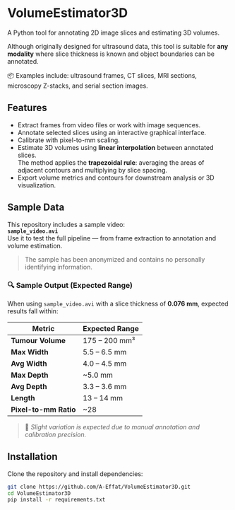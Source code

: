 # VolumeEstimator3D

A Python tool for annotating 2D image slices and estimating 3D volumes.

Although originally designed for ultrasound data, this tool is suitable for **any modality** where slice thickness is known and object boundaries can be annotated.

📦 Examples include: ultrasound frames, CT slices, MRI sections, microscopy Z-stacks, and serial section images.

## Features
- Extract frames from video files or work with image sequences.
- Annotate selected slices using an interactive graphical interface.
- Calibrate with pixel-to-mm scaling.
- Estimate 3D volumes using **linear interpolation** between annotated slices.  
  The method applies the **trapezoidal rule**: averaging the areas of adjacent contours and multiplying by slice spacing.
- Export volume metrics and contours for downstream analysis or 3D visualization.

## Sample Data

This repository includes a sample video:  
**`sample_video.avi`**  
Use it to test the full pipeline — from frame extraction to annotation and volume estimation.

> The sample has been anonymized and contains no personally identifying information.

### 🔍 Sample Output (Expected Range)

When using `sample_video.avi` with a slice thickness of **0.076 mm**, expected results fall within:

| Metric                  | Expected Range         |
|-------------------------|------------------------|
| **Tumour Volume**       | 175 – 200 mm³          |
| **Max Width**           | 5.5 – 6.5 mm           |
| **Avg Width**           | 4.0 – 4.5 mm           |
| **Max Depth**           | ~5.0 mm                |
| **Avg Depth**           | 3.3 – 3.6 mm           |
| **Length**              | 13 – 14 mm             |
| **Pixel-to-mm Ratio**   | ~28                    |

> 🧪 *Slight variation is expected due to manual annotation and calibration precision.*

## Installation

Clone the repository and install dependencies:

```bash
git clone https://github.com/A-Effat/VolumeEstimator3D.git
cd VolumeEstimator3D
pip install -r requirements.txt
